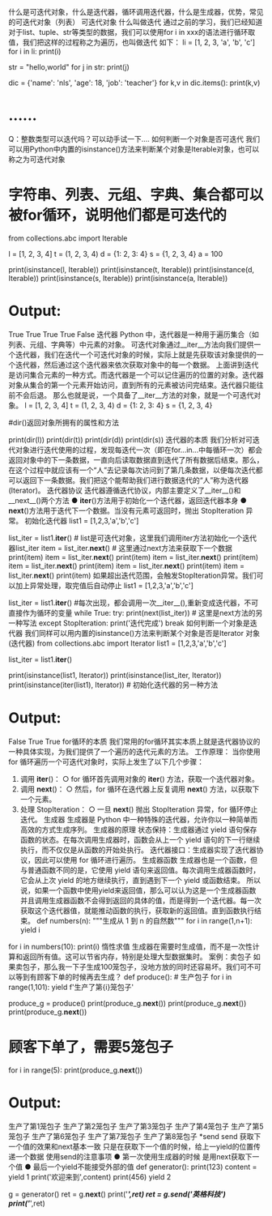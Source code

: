 什么是可迭代对象，什么是迭代器，循环调用迭代器，什么是生成器，优势，常见的可迭代对象（列表）
可迭代对象
什么叫做迭代
通过之前的学习，我们已经知道对于list、tuple、str等类型的数据，我们可以使用for i in xxx的语法进行循环取值，我们把这样的过程称之为遍历，也叫做迭代
如下：
li = [1, 2, 3, 'a', 'b', 'c']
for i in li:
    print(i)

str = "hello,world"
for j in str:
    print(j)

dic = {'name': 'nls', 'age': 18, 'job': 'teacher'}
for k,v in dic.items():
    print(k,v)
# ......
Q：整数类型可以迭代吗？可以动手试一下....
如何判断一个对象是否可迭代
我们可以用Python中内置的isinstance()方法来判断某个对象是Iterable对象，也可以称之为可迭代对象
# 字符串、列表、元组、字典、集合都可以被for循环，说明他们都是可迭代的
from collections.abc import Iterable

l = [1, 2, 3, 4]
t = (1, 2, 3, 4)
d = {1: 2, 3: 4}
s = {1, 2, 3, 4}
a = 100

print(isinstance(l, Iterable))
print(isinstance(t, Iterable))
print(isinstance(d, Iterable))
print(isinstance(s, Iterable))
print(isinstance(a, Iterable))

# Output:
True
True
True
True
False
迭代器
Python 中，迭代器是一种用于遍历集合（如列表、元组、字典等）中元素的对象。
可迭代对象通过__iter__方法向我们提供一个迭代器，我们在迭代一个可迭代对象的时候，实际上就是先获取该对象提供的一个迭代器，然后通过这个迭代器来依次获取对象中的每一个数据。
上面讲到迭代是访问集合元素的一种方式。而迭代器是一个可以记住遍历的位置的对象。迭代器对象从集合的第一个元素开始访问，直到所有的元素被访问完结束。迭代器只能往前不会后退。
那么也就是说，一个具备了__iter__方法的对象，就是一个可迭代对象。
l = [1, 2, 3, 4]
t = (1, 2, 3, 4)
d = {1: 2, 3: 4}
s = {1, 2, 3, 4}

#dir()返回对象所拥有的属性和方法

print(dir(l))
print(dir(t))
print(dir(d))
print(dir(s))
迭代器的本质
我们分析对可迭代对象进行迭代使用的过程，发现每迭代一次（即在for...in...中每循环一次）都会返回对象中的下一条数据，一直向后读取数据直到迭代了所有数据后结束。那么，在这个过程中就应该有一个“人”去记录每次访问到了第几条数据，以便每次迭代都可以返回下一条数据。我们把这个能帮助我们进行数据迭代的“人”称为迭代器(Iterator)。
迭代器协议
迭代器遵循迭代协议，内部主要定义了__iter__()和__next__()两个方法
● __iter__()方法用于初始化一个迭代器，返回迭代器本身
● __next__()方法用于迭代下一个数据。当没有元素可返回时，抛出 StopIteration 异常。
初始化迭代器
list1 = [1,2,3,'a','b','c']

list_iter = list1.__iter__()    # list是可迭代对象，这里我们调用iter方法初始化一个迭代器list_iter
item = list_iter.__next__()     # 这里通过next方法来获取下一个数据
print(item)
item = list_iter.__next__()
print(item)
item = list_iter.__next__()
print(item)
item = list_iter.__next__()
print(item)
item = list_iter.__next__()
print(item)
item = list_iter.__next__()
print(item)
如果超出迭代范围，会触发StopIteration异常。我们可以加上异常处理，取完值后自动停止
list1 = [1,2,3,'a','b','c']

list_iter = list1.__iter__()   #每次出现，都会调用一次__iter__(),重新变成迭代器，不可直接作为循环的变量
while True:
    try:
        print(next(list_iter))        # 这里是next方法的另一种写法
    except StopIteration:
        print('迭代完成')
        break
如何判断一个对象是迭代器
我们同样可以用内置的isinstance()方法来判断某个对象是否是Iterator 对象(迭代器)
from collections.abc import Iterator
list1 = [1,2,3,'a','b','c']

list_iter = list1.__iter__()

print(isinstance(list1, Iterator))
print(isinstance(list_iter, Iterator))
print(isinstance(iter(list1), Iterator))    # 初始化迭代器的另一种方法

# Output:
False
True
True
for循环的本质
我们常用的for循环其实本质上就是迭代器协议的一种具体实现，为我们提供了一个遍历的迭代元素的方法。
工作原理：
当你使用 for 循环遍历一个可迭代对象时，实际上发生了以下几个步骤：
1. 调用 __iter__()：
  ○ for 循环首先调用对象的 __iter__() 方法，获取一个迭代器对象。
2. 调用 __next__()：
  ○ 然后，for 循环在迭代器上反复调用 __next__() 方法，以获取下一个元素。
3. 处理 StopIteration：
  ○ 一旦 __next__() 抛出 StopIteration 异常，for 循环停止迭代。
生成器
生成器是 Python 中一种特殊的迭代器，允许你以一种简单而高效的方式生成序列。
生成器的原理
状态保持：生成器通过 yield 语句保存函数的状态。在每次调用生成器时，函数会从上一个 yield 语句的下一行继续执行，而不仅仅是从函数的开始处执行。
迭代器接口：生成器实现了迭代器协议，因此可以使用 for 循环进行遍历。
生成器函数
生成器也是一个函数，但与普通函数不同的是，它使用 yield 语句来返回值。每次调用生成器函数时，它会从上次 yield 的地方继续执行，直到遇到下一个 yield 或函数结束。
所以说，如果一个函数中使用yield来返回值，那么可以认为这是一个生成器函数
并且调用生成器函数不会得到返回的具体的值，而是得到一个迭代器。每一次获取这个迭代器值，就能推动函数的执行，获取新的返回值。直到函数执行结束。
def numbers(n):
    """生成从 1 到 n 的自然数"""
    for i in range(1,n+1):
        yield i

for i in numbers(10):
    print(i)
惰性求值
生成器在需要时生成值，而不是一次性计算和返回所有值。这可以节省内存，特别是处理大型数据集时。
案例：卖包子
如果卖包子，那么我一下子生成100笼包子，没地方放的同时还容易坏。我们可不可以等到有顾客下单的时候再去生成？
def produce():
    # 生产包子
    for i in range(1,101):
        yield f'生产了第{i}笼包子'

produce_g = produce()
print(produce_g.__next__())
print(produce_g.__next__())
print(produce_g.__next__())

# 顾客下单了，需要5笼包子
for i in range(5):
    print(produce_g.__next__())

# Output:
生产了第1笼包子
生产了第2笼包子
生产了第3笼包子
生产了第4笼包子
生产了第5笼包子
生产了第6笼包子
生产了第7笼包子
生产了第8笼包子
*send
send 获取下一个值的效果和next基本一致 只是在获取下一个值的时候，给上一yield的位置传递一个数据 
使用send的注意事项
● 第一次使用生成器的时候 是用next获取下一个值
● 最后一个yield不能接受外部的值
def generator():
    print(123)
    content = yield 1
    print('欢迎来到',content)
    print(456)
    yield 2

g = generator()
ret = g.__next__()
print('***',ret)
ret = g.send('英格科技')
print('***',ret)
